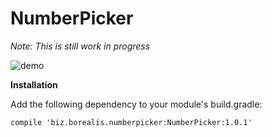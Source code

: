# NumberPicker

_Note: This is still work in progress_

![demo](http://i.imgur.com/6uPlzny.gif)

**Installation**

Add the following dependency to your module's build.gradle:

    compile 'biz.borealis.numberpicker:NumberPicker:1.0.1'